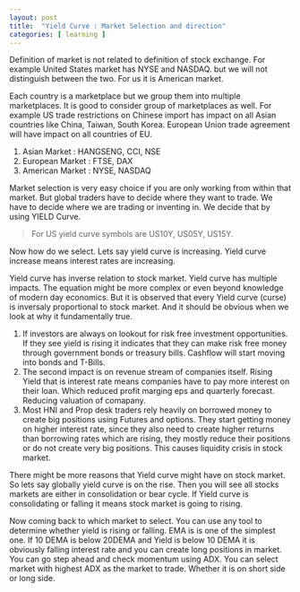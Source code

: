 ```yaml
---
layout: post
title:  "Yield Curve : Market Selection and direction"
categories: [ learning ]
---
```


Definition of market is not related to definition of stock exchange. For example United States market has NYSE and NASDAQ. but we will not distinguish between the two. For us it is American market.

Each country is a marketplace but we group them into multiple marketplaces. It is good to consider group of marketplaces as well. For example US trade restrictions on Chinese import has impact on all Asian countries like China, Taiwan, South Korea. European Union trade agreement will have impact on all countries of EU.

1. Asian Market : HANGSENG, CCI, NSE
2. European Market : FTSE, DAX
3. American Market : NYSE, NASDAQ

Market selection is very easy choice if you are only working from within that market. But global traders have to decide where they want to trade. We have to decide where we are trading or inventing in. We decide that by using YIELD Curve.  

> For US yield curve symbols are US10Y, US05Y, US15Y.

Now how do we select. Lets say yield curve is increasing. Yield curve increase means interest rates are increasing.

Yield curve has inverse relation to stock market. Yield curve has multiple impacts. The equation might be more complex or even beyond knowledge of modern day economics. But it is observed that every Yield curve (curse) is inversaly proportional to stock market. And it should be obvious when we look at why it fundamentally true.
1. If investors are always on lookout for risk free investment opportunities. If they see yield is rising it indicates that they can make risk free money through government bonds or treasury bills. Cashflow will start moving into bonds and T-Bills.
2. The second impact is on revenue stream of companies itself. Rising Yield that is interest rate means companies have to pay more interest on their loan. Which reduced profit marging eps and quarterly forecast. Reducing valuation of comapany.
3. Most HNI and Prop desk traders rely heavily on borrowed money to create big positions using Futures and options. They start getting money on higher interest rate, since they also need to create higher returns than borrowing rates which are rising, they mostly reduce their positions or do not create very big positions. This causes liquidity crisis in stock market.

There might be more reasons that Yield curve might have on stock market. So lets say globally yield curve is on the rise. Then you will see all stocks markets are either in consolidation or bear cycle. If Yield curve is consolidating or falling it means stock market is going to rising.

Now coming back to which market to select.  You can use any tool to determine whether yield is rising or falling. EMA is is one of the simplest one. If 10 DEMA is below 20DEMA and Yield is below 10 DEMA it is obviously falling interest rate and you can create long positions in market. You can go step ahead and check momentum using ADX. You can select market with highest ADX as the market to trade. Whether it is on short side or long side.
